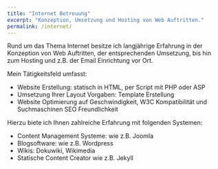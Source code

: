 ```yaml
---
title: "Internet Betreuung"
excerpt: "Konzeption, Umsetzung und Hosting von Web Auftritten."
permalink: /internet/
---
```


Rund um das Thema Internet besitze ich langjährige Erfahrung in der Konzeption von Web Auftritten, der entsprechenden Umsetzung, bis hin zum Hosting und z.B. der Email Einrichtung vor Ort.

Mein Tätigkeitsfeld umfasst:

- Website Erstellung: statisch in HTML, per Script mit PHP oder ASP
- Umsetzung Ihrer Layout Vorgaben: Template Erstellung
- Website Optimierung auf Geschwindigkeit, W3C Kompatibilität und Suchmaschinen SEO Freundlichkeit

Hierzu biete ich Ihnen zahlreiche Erfahrung mit folgenden Systemen:

- Content Management Systeme: wie z.B. Joomla
- Blogsoftware: wie z.B. Wordpress
- Wikis: Dokuwiki, Wikimedia
- Statische Content Creator wie z.B. Jekyll
